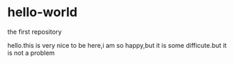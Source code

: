 # hello-world
the first repository

hello.this is very nice to be here,i am so happy,but it is some difficute.but it is not a problem
